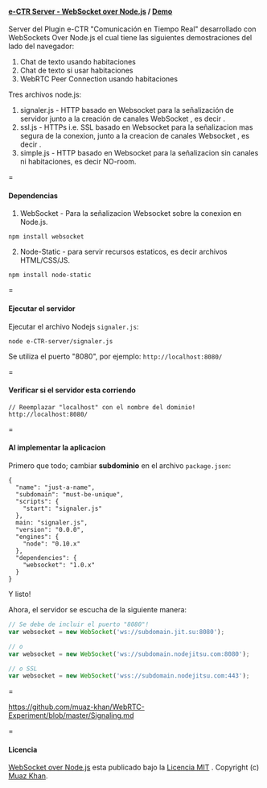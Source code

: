#### [e-CTR Server - WebSocket over Node.js](https://github.com/manueltato11/e-CTR-server) / [Demo](https://websocket-over-nodejs-manueltato11.c9.io/)

Server del Plugin e-CTR "Comunicación en Tiempo Real" desarrollado con WebSockets Over Node.js el cual tiene las siguientes demostraciones del lado del navegador:

1. Chat de texto usando habitaciones <rooms>
2. Chat de texto si usar habitaciones <rooms>
3. WebRTC Peer Connection usando habitaciones <rooms>

Tres archivos node.js:

1. signaler.js - HTTP basado en Websocket para la señalización de servidor junto a la creación de canales WebSocket <channels>, es decir <rooms>.
2. ssl.js - HTTPs i.e. SSL basado en Websocket para la señalizacion mas segura de la conexion, junto a la creacion de canales Websocket <channels>, es decir <rooms>.
3. simple.js - HTTP basado en Websocket para la señalizacion sin canales ni habitaciones, es decir NO-room.

=

#### Dependencias

1. WebSocket - Para la señalizacion Websocket sobre la conexion en Node.js.

```
npm install websocket
```

2. Node-Static - para servir recursos estaticos, es decir archivos HTML/CSS/JS.

```
npm install node-static
```

=

#### Ejecutar el servidor

Ejecutar el archivo Nodejs `signaler.js`:

```
node e-CTR-server/signaler.js
```

Se utiliza el puerto "8080", por ejemplo: `http://localhost:8080/`

=

#### Verificar si el servidor esta corriendo

```
// Reemplazar "localhost" con el nombre del dominio!
http://localhost:8080/
```

=

#### Al implementar la aplicacion

Primero que todo; cambiar **subdominio** en el archivo `package.json`:

```
{
  "name": "just-a-name",
  "subdomain": "must-be-unique",
  "scripts": {
    "start": "signaler.js"
  },
  main: "signaler.js",
  "version": "0.0.0",
  "engines": {
    "node": "0.10.x"
  },
  "dependencies": {
    "websocket": "1.0.x"
  }
}
```

Y listo!

Ahora, el servidor se escucha de la siguiente manera:

```javascript
// Se debe de incluir el puerto "8080"!
var websocket = new WebSocket('ws://subdomain.jit.su:8080');

// o
var websocket = new WebSocket('ws://subdomain.nodejitsu.com:8080');

// o SSL
var websocket = new WebSocket('wss://subdomain.nodejitsu.com:443');
```

=

https://github.com/muaz-khan/WebRTC-Experiment/blob/master/Signaling.md

=

#### Licencia

[WebSocket over Node.js](https://github.com/muaz-khan/WebRTC-Experiment/blob/master/websocket-over-nodejs) esta publicado bajo la [Licencia MIT](https://webrtc-experiment.appspot.com/licence/) . Copyright (c) [Muaz Khan](https://plus.google.com/+MuazKhan).